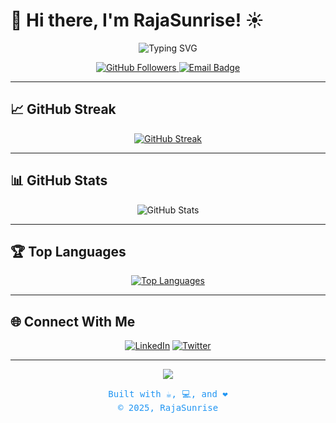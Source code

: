 # 👋 Hi there, I'm RajaSunrise! ☀️

<p align="center">
  <img src="https://readme-typing-svg.demolab.com?font=Fira+Code&size=26&pause=1000&color=F7971E&center=true&vCenter=true&width=435&lines=Welcome+to+my+GitHub!;I+am+Backend+Enginer+." alt="Typing SVG" />
</p>

<p align="center">
  <a href="https://github.com/RajaSunrise">
    <img src="https://img.shields.io/github/followers/RajaSunrise?label=Follow&style=social" alt="GitHub Followers" />
  </a>
  <a href="mailto: indra020204@gmail.com">
    <img src="https://img.shields.io/badge/Contact-Email-blue?logo=gmail" alt="Email Badge" />
  </a>
</p>


---

## 📈 GitHub Streak

<p align="center">
  <a href="https://git.io/streak-stats">
    <img src="https://github-readme-streak-stats.herokuapp.com?user=RajaSunrise&theme=transparent" alt="GitHub Streak" />
  </a>
</p>

---

## 📊 GitHub Stats

<p align="center">
  <img src="https://github-readme-stats.vercel.app/api?username=RajaSunrise&show_icons=true&theme=radical" alt="GitHub Stats" />
</p>

---

## 🏆 Top Languages

<p align="center">
  <a href="https://git.io/top-langs">
    <img src="https://github-readme-stats.vercel.app/api/top-langs/?username=RajaSunrise&langs_count=5&hide=javascript,html,php,coffeescript,css,Dockerfile,c,C++,jupyter%20notebook&theme=radical" alt="Top Languages" />
  </a>
</p>

---

## 🌐 Connect With Me

<p align="center">
  <a href="https://www.linkedin.com/in/indra-aryadi-961a98243"><img src="https://img.shields.io/badge/LinkedIn-blue?logo=linkedin&style=for-the-badge" alt="LinkedIn"></a>
  <a href="https://twitter.com/indra-aryadi"><img src="https://img.shields.io/badge/Twitter-blue?logo=twitter&style=for-the-badge" alt="Twitter"></a>
</p>

---

<div align="center">
  <img src="https://capsule-render.vercel.app/api?type=waving&color=gradient&height=100&section=footer"/>
  <p style="font-family: monospace; font-size: 14px; color: #2196F3;">
    Built with ☕, 💻, and ❤️<br/>
    © 2025, RajaSunrise
  </p>
</div>

